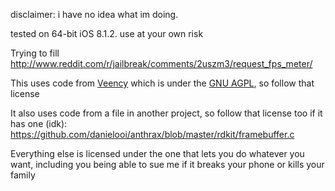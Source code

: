 disclaimer: i have no idea what im doing.

tested on 64-bit iOS 8.1.2. use at your own risk

Trying to fill http://www.reddit.com/r/jailbreak/comments/2uszm3/request_fps_meter/

This uses code from [Veency](http://gitweb.saurik.com/veency.git) which is under the [GNU AGPL](http://gitweb.saurik.com/veency.git/blob/HEAD:/COPYING), so follow that license

It also uses code from a file in another project, so follow that license too if it has one (idk): https://github.com/danielooi/anthrax/blob/master/rdkit/framebuffer.c

Everything else is licensed under the one that lets you do whatever you want, including you being able to sue me if it breaks your phone or kills your family
